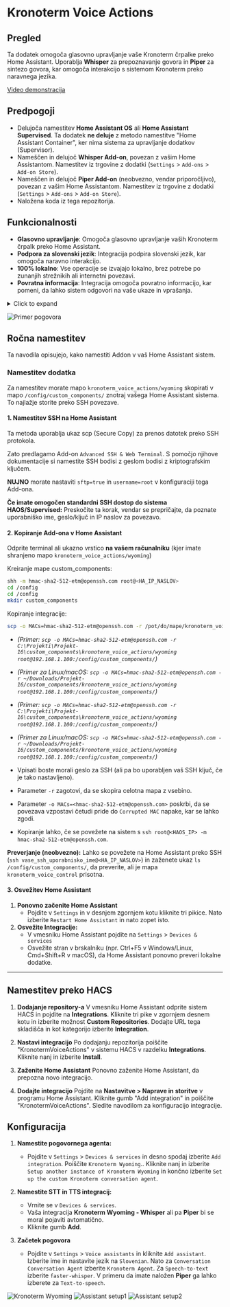 # Kronoterm Voice Actions

## Pregled

Ta dodatek omogoča glasovno upravljanje vaše Kronoterm črpalke preko Home Assistant. Uporablja **Whisper** za prepoznavanje govora in **Piper** za sintezo govora, kar omogoča interakcijo s sistemom Kronoterm preko naravnega jezika.

[Video demonstracija](https://youtu.be/jNl_yXXjG2U)

## Predpogoji

* Delujoča namestitev **Home Assistant OS** ali **Home Assistant Supervised**. Ta dodatek **ne deluje** z metodo namestitve "Home Assistant Container", ker nima sistema za upravljanje dodatkov (Supervisor).
* Nameščen in delujoč **Whisper Add-on**, povezan z vašim Home Assistantom. Namestitev iz trgovine z dodatki (`Settings` > `Add-ons` > `Add-on Store`).
* Nameščen in delujoč **Piper Add-on** (neobvezno, vendar priporočljivo), povezan z vašim Home Assistantom. Namestitev iz trgovine z dodatki (`Settings` > `Add-ons` > `Add-on Store`).
* Naložena koda iz tega repozitorija.

## Funkcionalnosti

* **Glasovno upravljanje**: Omogoča glasovno upravljanje vaših Kronoterm črpalk preko Home Assistant.
* **Podpora za slovenski jezik**: Integracija podpira slovenski jezik, kar omogoča naravno interakcijo.
* **100% lokalno**: Vse operacije se izvajajo lokalno, brez potrebe po zunanjih strežnikih ali internetni povezavi.
* **Povratna informacija**: Integracija omogoča povratno informacijo, kar pomeni, da lahko sistem odgovori na vaše ukaze in vprašanja.

<details>
  <summary>Click to expand</summary>
  This is the content that will be hidden or shown.
</details>

![Primer pogovora](/assets/image4.png "Primer pogovora")

## Ročna namestitev

Ta navodila opisujejo, kako namestiti Addon v vaš Home Assistant sistem.

### Namestitev dodatka

Za namestitev morate mapo `kronoterm_voice_actions/wyoming` skopirati v mapo `/config/custom_components/` znotraj vašega Home Assistant sistema. To najlažje storite preko SSH povezave.

#### 1. Namestitev SSH na Home Assistant

Ta metoda uporablja ukaz scp (Secure Copy) za prenos datotek preko SSH protokola.

Zato predlagamo Add-on `Advanced SSH & Web Terminal`. S pomočjo njihove dokumentacije si namestite SSH bodisi z geslom bodisi z kriptografskim ključem.

**NUJNO** morate nastaviti `sftp=true` in `username=root` v konfiguraciji tega Add-ona.

**Če imate omogočen standardni SSH dostop do sistema HAOS/Supervised:** Preskočite ta korak, vendar se prepričajte, da poznate uporabniško ime, geslo/ključ in IP naslov za povezavo.

#### 2. Kopiranje Add-ona v Home Assistant

Odprite terminal ali ukazno vrstico **na vašem računalniku** (kjer imate shranjeno mapo `kronoterm_voice_actions/wyoming`)

Kreiranje mape custom_components:

```bash
shh -m hmac-sha2-512-etm@openssh.com root@<HA_IP_NASLOV>
cd /config
cd /config
mkdir custom_components
```

Kopiranje integracije:

```bash
scp -o MACs=hmac-sha2-512-etm@openssh.com -r /pot/do/mape/kronoterm_voice_actions/wyoming root@<HA_IP_NASLOV>:/config/custom_components/
```

* *(Primer: `scp -o MACs=hmac-sha2-512-etm@openssh.com -r C:\Projekti\Projekt-16\custom_components\kronoterm_voice_actions/wyoming root@192.168.1.100:/config/custom_components/`)*

* *(Primer za Linux/macOS: `scp -o MACs=hmac-sha2-512-etm@openssh.com -r ~/Downloads/Projekt-16/custom_components/kronoterm_voice_actions/wyoming root@192.168.1.100:/config/custom_components/`)*

* *(Primer: `scp -o MACs=hmac-sha2-512-etm@openssh.com -r C:\Projekti\Projekt-16\custom_components\kronoterm_voice_actions/wyoming root@192.168.1.100:/config/custom_components/`)*

* *(Primer za Linux/macOS: `scp -o MACs=hmac-sha2-512-etm@openssh.com -r ~/Downloads/Projekt-16/custom_components/kronoterm_voice_actions/wyoming root@192.168.1.100:/config/custom_components/`)*

* Vpisati boste morali geslo za SSH (ali pa bo uporabljen vaš SSH ključ, če je tako nastavljeno).

* Parameter `-r` zagotovi, da se skopira celotna mapa z vsebino.

* Parameter `-o MACs=<hmac-sha2-512-etm@openssh.com>` poskrbi, da se povezava vzpostavi četudi pride do `Corrupted MAC` napake, kar se lahko zgodi.

* Kopiranje lahko, če se povežete na sistem s `ssh root@<HAOS_IP> -m hmac-sha2-512-etm@openssh.com`.

**Preverjanje (neobvezno):**
Lahko se povežete na Home Assistant preko SSH (`ssh vase_ssh_uporabnisko_ime@<HA_IP_NASLOV>`) in zaženete ukaz `ls /config/custom_components/`, da preverite, ali je mapa `kronoterm_voice_control` prisotna.

#### 3. Osvežitev Home Assistant

1. **Ponovno začenite Home Assistant**
   * Pojdite v `Settings` in v desnjem zgornjem kotu kliknite tri pikice. Nato izberite `Restart Home Assistant` in nato zopet isto.
2. **Osvežite Integracije:**
   * V vmesniku Home Assistant pojdite na `Settings` > `Devices & services`
   * Osvežite stran v brskalniku (npr. Ctrl+F5 v Windows/Linux, Cmd+Shift+R v macOS), da Home Assistant ponovno preveri lokalne dodatke.

---

## Namestitev preko HACS

1. **Dodajanje repository-a**
   V vmesniku Home Assistant odprite sistem HACS in pojdite na **Integrations**. Kliknite tri pike v zgornjem desnem kotu in izberite možnost **Custom Repositories**. Dodajte URL tega skladišča in kot kategorijo izberite **Integration**.

2. **Nastavi integracijo**
   Po dodajanju repozitorija poiščite "KronotermVoiceActions" v sistemu HACS v razdelku **Integrations**. Kliknite nanj in izberite **Install**.

3. **Zaženite Home Assistant**
   Ponovno zaženite Home Assistant, da prepozna novo integracijo.

4. **Dodajte integracijo**
   Pojdite na **Nastavitve > Naprave in storitve** v programu Home Assistant. Kliknite gumb "Add integration" in poiščite "KronotermVoiceActions". Sledite navodilom za konfiguracijo integracije.

## Konfiguracija

1. **Namestite pogovornega agenta:**

   * Pojdite v `Settings` > `Devices & services` in desno spodaj izberite `Add integration`. Poiščite `Kronoterm Wyoming`.. Kliknite nanj in izberite `Setup another instance of Kronoterm Wyoming` in končno izberite `Set up the custom Kronoterm conversation agent`.

2. **Namestite STT in TTS integracij:**

   * Vrnite se v `Devices & services`.
   * Vaša integracija **Kronoterm Wyoming - Whisper** ali pa **Piper** bi se moral pojaviti avtomatično.
   * Kliknite gumb **Add**.

3. **Začetek pogovora**

   * Pojdite v `Settings` > `Voice assistants` in kliknite `Add assistant`. Izberite ime in nastavite jezik na `Slovenian`. Nato za `Conversation Conversation Agent` izberite `Kronoterm Agent`. Za `Speech-to-text` izberite `faster-whisper`. V primeru da imate naložen **Piper** ga lahko izberete za `Text-to-speech`.

![Kronoterm Wyoming](/assets/image.png "Kronoterm Wyoming")
![Assistant setup1](/assets/image2.png "Assistant setup1")
![Assistant setup2](/assets/image3.png "Assistant setup2")
